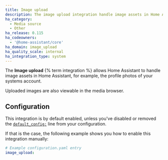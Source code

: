 ```yaml
---
title: Image upload
description: The image upload integration handle image assets in Home Assistant.
ha_category:
  - Media source
  - Other
ha_release: 0.115
ha_codeowners:
  - '@home-assistant/core'
ha_domain: image_upload
ha_quality_scale: internal
ha_integration_type: system
---
```


The **Image upload** {% term integration %} allows Home Assistant to handle image assets in
Home Assistant, for example, the profile photos of your systems account.

Uploaded images are also viewable in the media browser.

## Configuration

This integration is by default enabled, unless you've disabled or removed the
[`default_config:`](/integrations/default_config/) line from your configuration.

If that is the case, the following example shows you how to enable this
integration manually:

```yaml
# Example configuration.yaml entry
image_upload:
```
